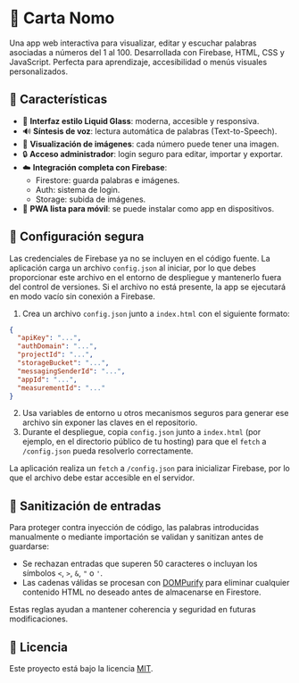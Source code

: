 # 🧊 Carta Nomo 

Una app web interactiva para visualizar, editar y escuchar palabras asociadas a números del 1 al 100. Desarrollada con Firebase, HTML, CSS y JavaScript. Perfecta para aprendizaje, accesibilidad o menús visuales personalizados.

## 🚀 Características

- 🎨 **Interfaz estilo Liquid Glass**: moderna, accesible y responsiva.
- 🔊 **Síntesis de voz**: lectura automática de palabras (Text-to-Speech).
- 🧾 **Visualización de imágenes**: cada número puede tener una imagen.
- 🔒 **Acceso administrador**: login seguro para editar, importar y exportar.
- ☁️ **Integración completa con Firebase**:
  - Firestore: guarda palabras e imágenes.
  - Auth: sistema de login.
  - Storage: subida de imágenes.
- 📱 **PWA lista para móvil**: se puede instalar como app en dispositivos.

## 🔐 Configuración segura

Las credenciales de Firebase ya no se incluyen en el código fuente. La aplicación
carga un archivo `config.json` al iniciar, por lo que debes proporcionar este
archivo en el entorno de despliegue y mantenerlo fuera del control de versiones.
Si el archivo no está presente, la app se ejecutará en modo vacío sin conexión
a Firebase.

1. Crea un archivo `config.json` junto a `index.html` con el siguiente formato:

```json
{
  "apiKey": "...",
  "authDomain": "...",
  "projectId": "...",
  "storageBucket": "...",
  "messagingSenderId": "...",
  "appId": "...",
  "measurementId": "..."
}
```

2. Usa variables de entorno u otros mecanismos seguros para generar ese archivo
   sin exponer las claves en el repositorio.
3. Durante el despliegue, copia `config.json` junto a `index.html` (por ejemplo,
   en el directorio público de tu hosting) para que el `fetch` a `/config.json`
   pueda resolverlo correctamente.

La aplicación realiza un `fetch` a `/config.json` para inicializar Firebase, por
lo que el archivo debe estar accesible en el servidor.

## 🧼 Sanitización de entradas

Para proteger contra inyección de código, las palabras introducidas manualmente o
mediante importación se validan y sanitizan antes de guardarse:

- Se rechazan entradas que superen 50 caracteres o incluyan los símbolos
  `<`, `>`, `&`, `"` o `'`.
- Las cadenas válidas se procesan con [DOMPurify](https://github.com/cure53/DOMPurify)
  para eliminar cualquier contenido HTML no deseado antes de almacenarse en Firestore.

Estas reglas ayudan a mantener coherencia y seguridad en futuras modificaciones.

## 📄 Licencia

Este proyecto está bajo la licencia [MIT](LICENSE).
